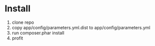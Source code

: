 Install
=======

1) clone repo
2) copy app/config/parameters.yml.dist to app/config/parameters.yml
3) run composer.phar install
4) profit
